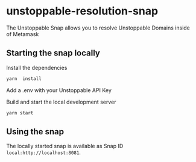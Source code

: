 # unstoppable-resolution-snap

The Unstoppable Snap allows you to resolve Unstoppable Domains inside of Metamask

## Starting the snap locally

Install the dependencies

```bash
yarn  install
```

Add a .env with your Unstoppable API Key

Build and start the local development server

```bash
yarn start
```

## Using the snap

The locally started snap is available as Snap ID `local:http://localhost:8081`.
